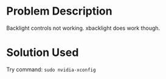 # Problem Description
Backlight controls not working. xbacklight does work though.
# Solution Used
Try command:
`sudo nvidia-xconfig`
